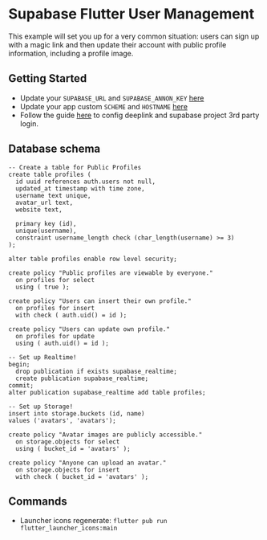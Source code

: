 # Supabase Flutter User Management

This example will set you up for a very common situation: users can sign up with a magic link and then update their account with public profile information, including a profile image.

## Getting Started

- Update your `SUPABASE_URL` and `SUPABASE_ANNON_KEY` [here](https://github.com/phamhieu/supabase-flutter-demo/blob/4fc589ed88cdecc0fc683d30063bb3848acc2a26/lib/utils/constants.dart#L5-L6)
- Update your app custom `SCHEME` and `HOSTNAME` [here](https://github.com/phamhieu/supabase-flutter-demo/blob/4fc589ed88cdecc0fc683d30063bb3848acc2a26/lib/utils/constants.dart#L2)
- Follow the guide [here](https://github.com/supabase/supabase-flutter#deeplink-config) to config deeplink and supabase project 3rd party login.

## Database schema

```
-- Create a table for Public Profiles
create table profiles (
  id uuid references auth.users not null,
  updated_at timestamp with time zone,
  username text unique,
  avatar_url text,
  website text,

  primary key (id),
  unique(username),
  constraint username_length check (char_length(username) >= 3)
);

alter table profiles enable row level security;

create policy "Public profiles are viewable by everyone."
  on profiles for select
  using ( true );

create policy "Users can insert their own profile."
  on profiles for insert
  with check ( auth.uid() = id );

create policy "Users can update own profile."
  on profiles for update
  using ( auth.uid() = id );

-- Set up Realtime!
begin;
  drop publication if exists supabase_realtime;
  create publication supabase_realtime;
commit;
alter publication supabase_realtime add table profiles;

-- Set up Storage!
insert into storage.buckets (id, name)
values ('avatars', 'avatars');

create policy "Avatar images are publicly accessible."
  on storage.objects for select
  using ( bucket_id = 'avatars' );

create policy "Anyone can upload an avatar."
  on storage.objects for insert
  with check ( bucket_id = 'avatars' );
```

## Commands

- Launcher icons regenerate: `flutter pub run flutter_launcher_icons:main`
